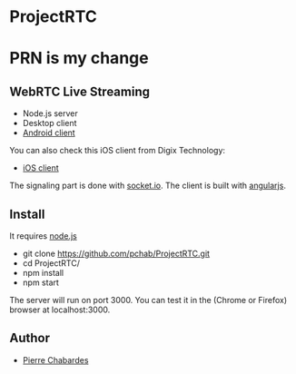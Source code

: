# ProjectRTC
# PRN is my change

## WebRTC Live Streaming

- Node.js server
- Desktop client
- [Android client](https://github.com/pchab/AndroidRTC)

You can also check this iOS client from Digix Technology:

- [iOS client](https://github.com/digixtechnology/iOSRTC)

The signaling part is done with [socket.io](socket.io).
The client is built with [angularjs](https://angularjs.org/).

## Install

It requires [node.js](http://nodejs.org/download/)

* git clone https://github.com/pchab/ProjectRTC.git
* cd ProjectRTC/
* npm install
* npm start

The server will run on port 3000.
You can test it in the (Chrome or Firefox) browser at localhost:3000.

## Author

- [Pierre Chabardes](mailto:pierre@chabardes.net)
